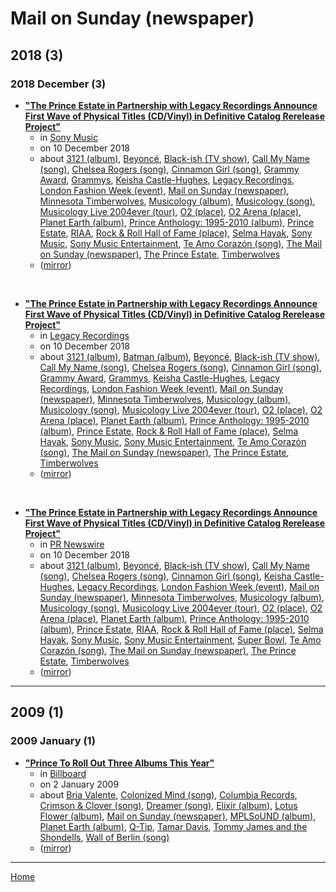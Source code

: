 # Mail on Sunday (newspaper)

## 2018 (3)

### 2018 December (3)

 - [**"The Prince Estate in Partnership with Legacy Recordings Announce First Wave of Physical Titles (CD/Vinyl) in Definitive Catalog Rerelease Project"**](https://www.sonymusic.com/legacy/the-prince-estate-in-partnership-with-legacy-recordings-announce-first-wave-of-physical-titles-cd-vinyl-in-definitive-catalog-rerelease-project/)
    - in [Sony Music](https://www.sonymusic.com/)
    - on 10 December 2018
    - about [3121 (album)](../../../topics/album/3121/index.md), [Beyoncé](../../../topics/beyonc/index.md), [Black-ish (TV show)](../../../topics/tv-show/black-ish/index.md), [Call My Name (song)](../../../topics/song/call-my-name/index.md), [Chelsea Rogers (song)](../../../topics/song/chelsea-rogers/index.md), [Cinnamon Girl (song)](../../../topics/song/cinnamon-girl/index.md), [Grammy Award](../../../topics/grammy-award/index.md), [Grammys](../../../topics/grammys/index.md), [Keisha Castle-Hughes](../../../topics/keisha-castle-hughes/index.md), [Legacy Recordings](../../../topics/legacy-recordings/index.md), [London Fashion Week (event)](../../../topics/event/london-fashion-week/index.md), [Mail on Sunday (newspaper)](../../../topics/newspaper/mail-on-sunday/index.md), [Minnesota Timberwolves](../../../topics/minnesota-timberwolves/index.md), [Musicology (album)](../../../topics/album/musicology/index.md), [Musicology (song)](../../../topics/song/musicology/index.md), [Musicology Live 2004ever (tour)](../../../topics/tour/musicology-live-2004ever/index.md), [O2 (place)](../../../topics/place/o2/index.md), [O2 Arena (place)](../../../topics/place/o2-arena/index.md), [Planet Earth (album)](../../../topics/album/planet-earth/index.md), [Prince Anthology: 1995-2010 (album)](../../../topics/album/prince-anthology-1995-2010/index.md), [Prince Estate](../../../topics/prince-estate/index.md), [RIAA](../../../topics/riaa/index.md), [Rock & Roll Hall of Fame (place)](../../../topics/place/rock-roll-hall-of-fame/index.md), [Selma Hayak](../../../topics/selma-hayak/index.md), [Sony Music](../../../topics/sony-music/index.md), [Sony Music Entertainment](../../../topics/sony-music-entertainment/index.md), [Te Amo Corazón (song)](../../../topics/song/te-amo-coraz-n/index.md), [The Mail on Sunday (newspaper)](../../../topics/newspaper/the-mail-on-sunday/index.md), [The Prince Estate](../../../topics/the-prince-estate/index.md), [Timberwolves](../../../topics/timberwolves/index.md)
    - ([mirror](https://web.archive.org/web/*/https://www.sonymusic.com/legacy/the-prince-estate-in-partnership-with-legacy-recordings-announce-first-wave-of-physical-titles-cd-vinyl-in-definitive-catalog-rerelease-project/))

<br />

 - [**"The Prince Estate in Partnership with Legacy Recordings Announce First Wave of Physical Titles (CD/Vinyl) in Definitive Catalog Rerelease Project"**](https://www.legacyrecordings.com/2018/12/10/the-prince-estate-in-partnership-with-legacy-recordings-announce-first-wave-of-physical-titles-cd-vinyl-in-definitive-catalog-rerelease-project/)
    - in [Legacy Recordings](https://www.legacyrecordings.com/)
    - on 10 December 2018
    - about [3121 (album)](../../../topics/album/3121/index.md), [Batman (album)](../../../topics/album/batman/index.md), [Beyoncé](../../../topics/beyonc/index.md), [Black-ish (TV show)](../../../topics/tv-show/black-ish/index.md), [Call My Name (song)](../../../topics/song/call-my-name/index.md), [Chelsea Rogers (song)](../../../topics/song/chelsea-rogers/index.md), [Cinnamon Girl (song)](../../../topics/song/cinnamon-girl/index.md), [Grammy Award](../../../topics/grammy-award/index.md), [Grammys](../../../topics/grammys/index.md), [Keisha Castle-Hughes](../../../topics/keisha-castle-hughes/index.md), [Legacy Recordings](../../../topics/legacy-recordings/index.md), [London Fashion Week (event)](../../../topics/event/london-fashion-week/index.md), [Mail on Sunday (newspaper)](../../../topics/newspaper/mail-on-sunday/index.md), [Minnesota Timberwolves](../../../topics/minnesota-timberwolves/index.md), [Musicology (album)](../../../topics/album/musicology/index.md), [Musicology (song)](../../../topics/song/musicology/index.md), [Musicology Live 2004ever (tour)](../../../topics/tour/musicology-live-2004ever/index.md), [O2 (place)](../../../topics/place/o2/index.md), [O2 Arena (place)](../../../topics/place/o2-arena/index.md), [Planet Earth (album)](../../../topics/album/planet-earth/index.md), [Prince Anthology: 1995-2010 (album)](../../../topics/album/prince-anthology-1995-2010/index.md), [Prince Estate](../../../topics/prince-estate/index.md), [Rock & Roll Hall of Fame (place)](../../../topics/place/rock-roll-hall-of-fame/index.md), [Selma Hayak](../../../topics/selma-hayak/index.md), [Sony Music](../../../topics/sony-music/index.md), [Sony Music Entertainment](../../../topics/sony-music-entertainment/index.md), [Te Amo Corazón (song)](../../../topics/song/te-amo-coraz-n/index.md), [The Mail on Sunday (newspaper)](../../../topics/newspaper/the-mail-on-sunday/index.md), [The Prince Estate](../../../topics/the-prince-estate/index.md), [Timberwolves](../../../topics/timberwolves/index.md)
    - ([mirror](https://web.archive.org/web/*/https://www.legacyrecordings.com/2018/12/10/the-prince-estate-in-partnership-with-legacy-recordings-announce-first-wave-of-physical-titles-cd-vinyl-in-definitive-catalog-rerelease-project/))

<br />

 - [**"The Prince Estate in Partnership with Legacy Recordings Announce First Wave of Physical Titles (CD/Vinyl) in Definitive Catalog Rerelease Project"**](https://www.prnewswire.com/news-releases/the-prince-estate-in-partnership-with-legacy-recordings-announce-first-wave-of-physical-titles-cdvinyl-in-definitive-catalog-rerelease-project-300760870.html)
    - in [PR Newswire](https://www.prnewswire.com/)
    - on 10 December 2018
    - about [3121 (album)](../../../topics/album/3121/index.md), [Beyoncé](../../../topics/beyonc/index.md), [Black-ish (TV show)](../../../topics/tv-show/black-ish/index.md), [Call My Name (song)](../../../topics/song/call-my-name/index.md), [Chelsea Rogers (song)](../../../topics/song/chelsea-rogers/index.md), [Cinnamon Girl (song)](../../../topics/song/cinnamon-girl/index.md), [Keisha Castle-Hughes](../../../topics/keisha-castle-hughes/index.md), [Legacy Recordings](../../../topics/legacy-recordings/index.md), [London Fashion Week (event)](../../../topics/event/london-fashion-week/index.md), [Mail on Sunday (newspaper)](../../../topics/newspaper/mail-on-sunday/index.md), [Minnesota Timberwolves](../../../topics/minnesota-timberwolves/index.md), [Musicology (album)](../../../topics/album/musicology/index.md), [Musicology (song)](../../../topics/song/musicology/index.md), [Musicology Live 2004ever (tour)](../../../topics/tour/musicology-live-2004ever/index.md), [O2 (place)](../../../topics/place/o2/index.md), [O2 Arena (place)](../../../topics/place/o2-arena/index.md), [Planet Earth (album)](../../../topics/album/planet-earth/index.md), [Prince Anthology: 1995-2010 (album)](../../../topics/album/prince-anthology-1995-2010/index.md), [Prince Estate](../../../topics/prince-estate/index.md), [RIAA](../../../topics/riaa/index.md), [Rock & Roll Hall of Fame (place)](../../../topics/place/rock-roll-hall-of-fame/index.md), [Selma Hayak](../../../topics/selma-hayak/index.md), [Sony Music](../../../topics/sony-music/index.md), [Sony Music Entertainment](../../../topics/sony-music-entertainment/index.md), [Super Bowl](../../../topics/super-bowl/index.md), [Te Amo Corazón (song)](../../../topics/song/te-amo-coraz-n/index.md), [The Mail on Sunday (newspaper)](../../../topics/newspaper/the-mail-on-sunday/index.md), [The Prince Estate](../../../topics/the-prince-estate/index.md), [Timberwolves](../../../topics/timberwolves/index.md)
    - ([mirror](https://web.archive.org/web/*/https://www.prnewswire.com/news-releases/the-prince-estate-in-partnership-with-legacy-recordings-announce-first-wave-of-physical-titles-cdvinyl-in-definitive-catalog-rerelease-project-300760870.html))

----

## 2009 (1)

### 2009 January (1)

 - [**"Prince To Roll Out Three Albums This Year"**](https://www.billboard.com/articles/business/269676/prince-to-roll-out-three-albums-this-year)
    - in [Billboard](https://www.billboard.com/)
    - on 2 January 2009
    - about [Bria Valente](../../../topics/bria-valente/index.md), [Colonized Mind (song)](../../../topics/song/colonized-mind/index.md), [Columbia Records](../../../topics/columbia-records/index.md), [Crimson & Clover (song)](../../../topics/song/crimson-clover/index.md), [Dreamer (song)](../../../topics/song/dreamer/index.md), [Elixir (album)](../../../topics/album/elixir/index.md), [Lotus Flower (album)](../../../topics/album/lotus-flower/index.md), [Mail on Sunday (newspaper)](../../../topics/newspaper/mail-on-sunday/index.md), [MPLSoUND (album)](../../../topics/album/mplsound/index.md), [Planet Earth (album)](../../../topics/album/planet-earth/index.md), [Q-Tip](../../../topics/q-tip/index.md), [Tamar Davis](../../../topics/tamar-davis/index.md), [Tommy James and the Shondells](../../../topics/tommy-james-and-the-shondells/index.md), [Wall of Berlin (song)](../../../topics/song/wall-of-berlin/index.md)
    - ([mirror](https://web.archive.org/web/*/https://www.billboard.com/articles/business/269676/prince-to-roll-out-three-albums-this-year))

----

[Home](../index.md)
